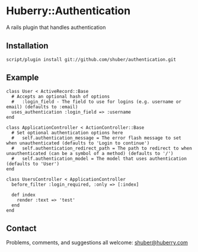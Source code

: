 Huberry::Authentication
=======================

A rails plugin that handles authentication


Installation
------------

	script/plugin install git://github.com/shuber/authentication.git


Example
-------

	class User < ActiveRecord::Base
	  # Accepts an optional hash of options
	  #   :login_field - The field to use for logins (e.g. username or email) (defaults to :email)
	  uses_authentication :login_field => :username
	end
	
	class ApplicationController < ActionController::Base
	  # Set optional authentication options here
	  #   self.authentication_message = The error flash message to set when unauthenticated (defaults to 'Login to continue')
	  #   self.authentication_redirect_path = The path to redirect to when unauthenticated (can be a symbol of a method) (defaults to '/')
	  #   self.authentication_model = The model that uses authentication (defaults to 'User')
	end
	
	class UsersController < ApplicationController
	  before_filter :login_required, :only => [:index]
	
	  def index
	    render :text => 'test'
	  end
	end


Contact
-------

Problems, comments, and suggestions all welcome: [shuber@huberry.com](mailto:shuber@huberry.com)